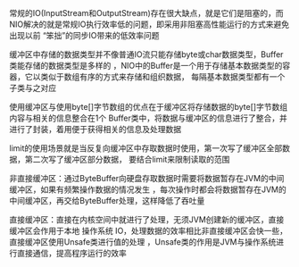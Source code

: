 常规的IO(InputStream和OutputStream)存在很大缺点，就是它们是阻塞的，而NIO解决的就是常规IO执行效率低的问题，即采用非阻塞高性能运行的方式来避免出现以前
“笨拙”的同步IO带来的低效率问题

缓冲区中存储的数据类型并不像普通IO流只能存储byte或char数据类型，Buffer类能存储的数据类型是多样的
，NIO中的Buffer是一个用于存储基本数据类型的容器，它以类似于数组有序的方式来存储和组织数据，
每隔基本数据类型都有一个子类与之对应

使用缓冲区与使用byte[]字节数组的优点在于缓冲区将存储数据的byte[]字节数组内容与相关的信息整合在1个
Buffer类中，将数据与缓冲区的信息进行了整合，并进行了封装，着用便于获得相关的信息及处理数据

limit的使用场景就是当反复向缓冲区中存取数据时使用，第一次写了缓冲区全部数据，第二次写了缓冲区部分数据，
要结合limit来限制读取的范围

非直接缓冲区：通过ByteBuffer向硬盘存取数据时需要将数据暂存在JVM的中间缓冲区，如果有频繁操作数据的情况发生
，每次操作时都会将数据暂存在JVM的中间缓冲区，再交给ByteBuffer处理，这样降低了吞吐量

直接缓冲区：直接在内核空间中就进行了处理，无须JVM创建新的缓冲区，直接缓冲区会作用于本地
操作系统 IO，处理数据的效率相比非直接缓冲区会快一些，直接缓冲区使用Unsafe类进行值的处理
，Unsafe类的作用是JVM与操作系统进行直接通信，提高程序运行的效率



